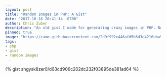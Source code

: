 ```yaml
---
layout: post
title: "Random Images in PHP: A Gist"
date: "2017-10-16 20:41:14 -0700"
author: Chris Zuber
description: "An old gist I made for generating crazy images in PHP. Now I get to use it in my Jekyll site"
pinned: true
image: "https://camo.githubusercontent.com/2d9f992e446afd5b6d3e4216eba95c923598318b/68747470733a2f2f692e696d6775722e636f6d2f543254354b48582e706e67"
tags:
- php
- gist
- random images
---
```

{% gist shgysk8zer0/d63cd906c202dc232f03895de381ad64 %}
